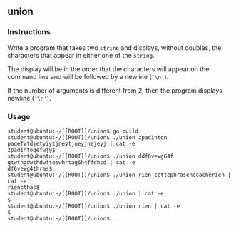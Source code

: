 ## union

### Instructions

Write a program that takes two `string` and displays, without doubles, the characters that appear in either one of the `string`.

The display will be in the order that the characters will appear on the command line and will be followed by a newline (`'\n'`).

If the number of arguments is different from 2, then the program displays newline (`'\n'`).

### Usage

```console
student@ubuntu:~/[[ROOT]]/union$ go build
student@ubuntu:~/[[ROOT]]/union$ ./union zpadinton paqefwtdjetyiytjneytjoeyjnejeyj | cat -e
zpadintoqefwjy$
student@ubuntu:~/[[ROOT]]/union$ ./union ddf6vewg64f gtwthgdwthdwfteewhrtag6h4ffdhsd | cat -e
df6vewg4thras$
student@ubuntu:~/[[ROOT]]/union$ ./union rien cettephrasenecacherien | cat -e
riencthas$
student@ubuntu:~/[[ROOT]]/union$ ./union | cat -e
$
student@ubuntu:~/[[ROOT]]/union$ ./union rien | cat -e
$
student@ubuntu:~/[[ROOT]]/union$
```
